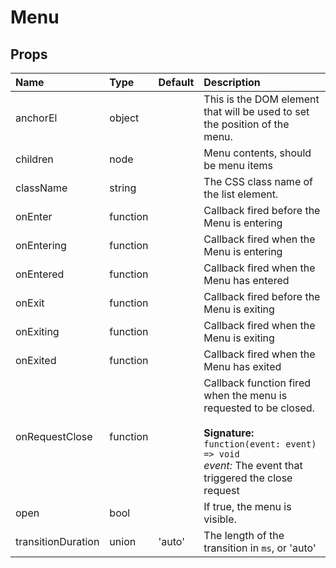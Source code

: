 Menu
====



Props
-----


| Name | Type | Default | Description |
|:-----|:-----|:-----|:-----|
| anchorEl | object |  |  This is the DOM element that will be used to set the position of the menu. |
| children | node |  |  Menu contents, should be menu items |
| className | string |  |  The CSS class name of the list element. |
| onEnter | function |  |  Callback fired before the Menu is entering |
| onEntering | function |  |  Callback fired when the Menu is entering |
| onEntered | function |  |  Callback fired when the Menu has entered |
| onExit | function |  |  Callback fired before the Menu is exiting |
| onExiting | function |  |  Callback fired when the Menu is exiting |
| onExited | function |  |  Callback fired when the Menu has exited |
| onRequestClose | function |  |  Callback function fired when the menu is requested to be closed.<br><br>**Signature:**<br>`function(event: event) => void`<br>*event:* The event that triggered the close request |
| open | bool |  |  If true, the menu is visible. |
| transitionDuration | union | 'auto' |  The length of the transition in `ms`, or 'auto' |

